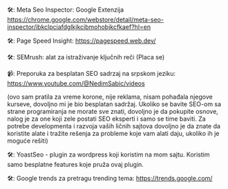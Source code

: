 🛠: Meta Seo Inspector: Google Extenzija https://chrome.google.com/webstore/detail/meta-seo-inspector/ibkclpciafdglkjkcibmohobjkcfkaef?hl=en

🛠: Page Speed Insight: https://pagespeed.web.dev/

🛠: SEMrush: alat za istraživanje ključnih reči (Placa se)

📹: Preporuka za besplatan SEO sadrzaj na srpskom jeziku: https://www.youtube.com/@NedimSabic/videos 

(ovo sam pratila za vreme korone, nije reklama, nisam pohađala njegove kurseve, dovoljno mi je bio besplatan sadržaj. Ukoliko se bavite SEO-om sa strane programiranja ne morate sve znati, dovoljno je da pokupite osnove, nalog je za one koji zele postati SEO eksperti i samo se time baviti. Za potrebe developmenta i razvoja vaših ličnih sajtova dovoljno je da znate da koristite alate i tražite rešenja za probleme koje vam alati daju, ukoliko ih je moguće rešiti)

🛠: YoastSeo - plugin za wordpress koji koristim na mom sajtu. Koristim samo besplatne features koje pruža ovaj plugin.

🛠: Google trends za pretragu trending tema: https://trends.google.com/
